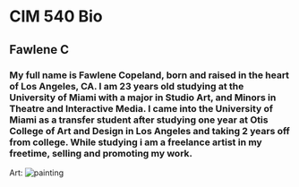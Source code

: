 # CIM 540 Bio
## Fawlene C


### My full name is Fawlene Copeland, born and raised in the heart of Los Angeles, CA. I am 23 years old studying at the University of Miami with a major in Studio Art, and Minors in Theatre and Interactive Media. I came into the University of Miami as a transfer student after studying one year at Otis College of Art and Design in Los Angeles and taking 2 years off from college. While studying i am a freelance artist in my freetime, selling and promoting my work.  


Art: ![painting](https://scontent.cdninstagram.com/t51.2885-15/s480x480/e35/c0.135.1080.1080/20065314_1929209497323220_7417631093987213312_n.jpg?ig_cache_key=MTU2MTM0MDY4MDE2MzQxNTczNw%3D%3D.2.c)




